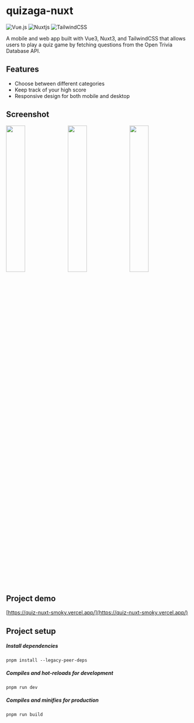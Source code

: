 # quizaga-nuxt
![Vue.js](https://img.shields.io/badge/vuejs-%2335495e.svg?style=for-the-badge&logo=vuedotjs&logoColor=%234FC08D) ![Nuxtjs](https://img.shields.io/badge/Nuxt-002E3B?style=for-the-badge&logo=nuxtdotjs&logoColor=#00DC82)
![TailwindCSS](https://img.shields.io/badge/tailwindcss-%2338B2AC.svg?style=for-the-badge&logo=tailwind-css&logoColor=white)

A mobile and web app built with Vue3, Nuxt3, and TailwindCSS that allows users to play a quiz game by fetching questions from the Open Trivia Database API.

## Features
- Choose between different categories
- Keep track of your high score
- Responsive design for both mobile and desktop

## Screenshot
<img src="https://i.imgur.com/j5Uhpgi.png" width=32%>&nbsp; <img src="https://i.imgur.com/rbc3aDZ.png" width=32%>&nbsp; <img src="https://i.imgur.com/3GiM7yK.png" width=32%>

## Project demo
[https://quiz-nuxt-smoky.vercel.app/](https://quiz-nuxt-smoky.vercel.app/)

## Project setup
##### Install dependencies
```
pnpm install --legacy-peer-deps
```
##### Compiles and hot-reloads for development
```
pnpm run dev
```
##### Compiles and minifies for production
```
pnpm run build
```
